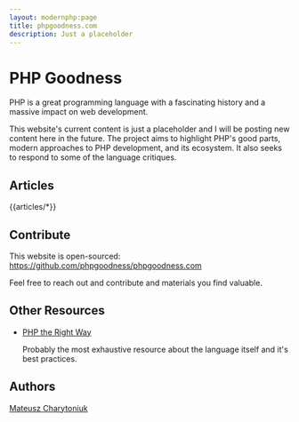 ```yaml
---
layout: modernphp:page
title: phpgoodness.com
description: Just a placeholder
---
```


# PHP Goodness

PHP is a great programming language with a fascinating history and a massive 
impact on web development.

This website's current content is just a placeholder and I will be posting new 
content here in the future. The project aims to highlight PHP's good parts, 
modern approaches to PHP development, and its ecosystem. It also seeks to 
respond to some of the language critiques.

## Articles

{{articles/*}}

## Contribute

This website is open-sourced: 
https://github.com/phpgoodness/phpgoodness.com

Feel free to reach out and contribute and materials you find valuable.

## Other Resources

- [PHP the Right Way](https://phptherightway.com/)
    
    
    Probably the most exhaustive resource about the language itself and it's 
    best practices.

## Authors

[Mateusz Charytoniuk](https://www.linkedin.com/in/mateusz-charytoniuk/)
